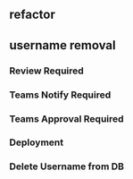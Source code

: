 ## refactor

## username removal

### Review Required
### Teams Notify Required
### Teams Approval Required
### Deployment
### Delete Username from DB